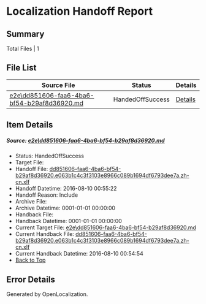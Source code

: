 # <a name='report-top'></a> Localization Handoff Report

## Summary
 Total Files | 1

## File List
 Source File | Status | Details 
 ----------- | ------ | ------- 
 [e2e\dd851606-faa6-4ba6-bf54-b29af8d36920.md](https://github.com/OpenLocalizationTestOrg/oltest/blob/40ef5ccc5d840b5e9fefd99ee31d92ab08e9bfaa/e2e/dd851606-faa6-4ba6-bf54-b29af8d36920.md) | HandedOffSuccess | [Details](#1433fd3e1002f60e40ec2768f49bf370c9a30c652)

## Item Details
##### <a name='1433fd3e1002f60e40ec2768f49bf370c9a30c652'></a> Source: [e2e\dd851606-faa6-4ba6-bf54-b29af8d36920.md](https://github.com/OpenLocalizationTestOrg/oltest/blob/40ef5ccc5d840b5e9fefd99ee31d92ab08e9bfaa/e2e/dd851606-faa6-4ba6-bf54-b29af8d36920.md)
* Status: HandedOffSuccess
* Target File: 
* Handoff File: [dd851606-faa6-4ba6-bf54-b29af8d36920.e063b1c4c3f3103e8966c089b1694df6793dee7a.zh-cn.xlf](https://github.com/OpenLocalizationTestOrg/olhandoff-e2e/blob/fce64631aa090f66e2df7bce54865cf9ea5da221/ol-handoff/OpenLocalizationTestOrg/ol-test-zhcn/ci/ht/dd851606-faa6-4ba6-bf54-b29af8d36920.e063b1c4c3f3103e8966c089b1694df6793dee7a.zh-cn.xlf)
* Handoff Datetime: 2016-08-10 00:55:22
* Handoff Reason: Include
* Archive File: 
* Archive Datetime: 0001-01-01 00:00:00
* Handback File: 
* Handback Datetime: 0001-01-01 00:00:00
* Current Target File: [e2e\dd851606-faa6-4ba6-bf54-b29af8d36920.md](https://github.com/OpenLocalizationTestOrg/ol-test-zhcn/blob/58d8d7391a2155e7dc119966a2653cdd89b29e30/e2e/dd851606-faa6-4ba6-bf54-b29af8d36920.md)
* Current Handback File: [dd851606-faa6-4ba6-bf54-b29af8d36920.e063b1c4c3f3103e8966c089b1694df6793dee7a.zh-cn.xlf](https://github.com/OpenLocalizationTestOrg/olhandback-e2e/blob/f764cb24e652ff4bd65e3202b10d2a8274bab39f/ol-handback/OpenLocalizationTestOrg/ol-test-zhcn/ci/ht/dd851606-faa6-4ba6-bf54-b29af8d36920.e063b1c4c3f3103e8966c089b1694df6793dee7a.zh-cn.xlf)
* Current Handback Datetime: 2016-08-10 00:54:54
* [Back to Top](#report-top)


## Error Details

Generated by OpenLocalization.
